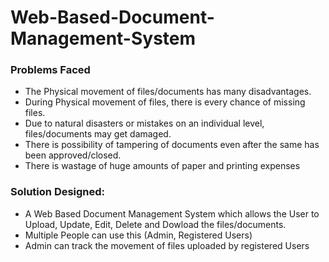 # Web-Based-Document-Management-System

### Problems Faced
<ul>
  <li> The Physical movement of files/documents has many disadvantages. </li>
  <li> During Physical movement of files, there is every chance of missing files.</li>
  <li> Due to natural disasters or mistakes on an individual level, files/documents may get damaged. </li>
  <li> There is possibility of tampering of documents even after the same has been approved/closed. </li>
  <li> There is wastage of huge amounts of paper and printing expenses </li>
</ul>

### Solution Designed:
<ul>
    <li> A Web Based Document Management System which allows the User to Upload, Update, Edit, Delete and Dowload the files/documents.</li>
    <li> Multiple People can use this (Admin, Registered Users) </li>
    <li> Admin can track the movement of files uploaded by registered Users </li>
 </ul>   
  
  
